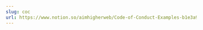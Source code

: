 ```yaml
---
slug: coc
url: https://www.notion.so/aimhigherweb/Code-of-Conduct-Examples-b1e3a994c88942de8ac96f1d0e2587cf
---
```

